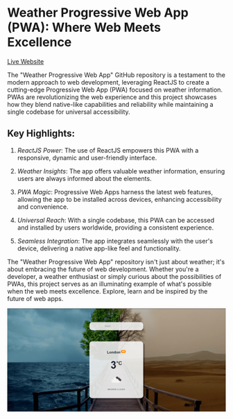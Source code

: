 Weather Progressive Web App (PWA): Where Web Meets Excellence
=============================================================  

[Live Website](https://utkarsh-weather-app-pwa.netlify.app/)  

The "Weather Progressive Web App" GitHub repository is a testament to the modern approach to web development, leveraging ReactJS to create a cutting-edge Progressive Web App (PWA) focused on weather information. PWAs are revolutionizing the web experience and this project showcases how they blend native-like capabilities and reliability while maintaining a single codebase for universal accessibility.

## Key Highlights:

1. *ReactJS Power*: The use of ReactJS empowers this PWA with a responsive, dynamic and user-friendly interface.

2. *Weather Insights*: The app offers valuable weather information, ensuring users are always informed about the elements.

3. *PWA Magic*: Progressive Web Apps harness the latest web features, allowing the app to be installed across devices, enhancing accessibility and convenience.

4. *Universal Reach*: With a single codebase, this PWA can be accessed and installed by users worldwide, providing a consistent experience.

5. *Seamless Integration*: The app integrates seamlessly with the user's device, delivering a native app-like feel and functionality.

The "Weather Progressive Web App" repository isn't just about weather; it's about embracing the future of web development. Whether you're a developer, a weather enthusiast or simply curious about the possibilities of PWAs, this project serves as an illuminating example of what's possible when the web meets excellence. Explore, learn and be inspired by the future of web apps.  

![Welcome Page](./public/images/welcome_page.png)  
